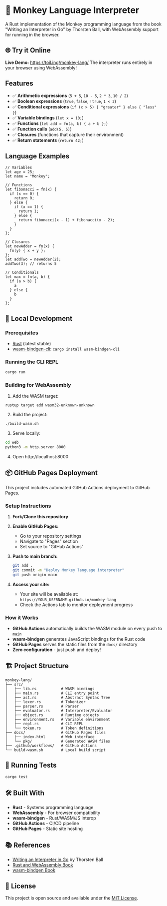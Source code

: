 # 🐒 Monkey Language Interpreter

A Rust implementation of the Monkey programming language from the book "Writing an Interpreter in Go" by Thorsten Ball, with WebAssembly support for running in the browser.

## 🌐 Try it Online

**Live Demo:** https://toil.ing/monkey-lang/
The interpreter runs entirely in your browser using WebAssembly!

## Features

- ✅ **Arithmetic expressions** (`5 + 5`, `10 - 5`, `2 * 3`, `10 / 2`)
- ✅ **Boolean expressions** (`true`, `false`, `!true`, `1 < 2`)
- ✅ **Conditional expressions** (`if (x > 5) { "greater" } else { "less" }`)
- ✅ **Variable bindings** (`let x = 10;`)
- ✅ **Functions** (`let add = fn(a, b) { a + b };`)
- ✅ **Function calls** (`add(5, 5)`)
- ✅ **Closures** (functions that capture their environment)
- ✅ **Return statements** (`return 42;`)

## Language Examples

```monkey
// Variables
let age = 25;
let name = "Monkey";

// Functions
let fibonacci = fn(x) {
  if (x == 0) {
    return 0;
  } else {
    if (x == 1) {
      return 1;
    } else {
      return fibonacci(x - 1) + fibonacci(x - 2);
    }
  }
};

// Closures
let newAdder = fn(x) {
  fn(y) { x + y };
};
let addTwo = newAdder(2);
addTwo(3); // returns 5

// Conditionals
let max = fn(a, b) {
  if (a > b) {
    a
  } else {
    b
  }
};
```

## 🚀 Local Development

### Prerequisites

- [Rust](https://rustup.rs/) (latest stable)
- [wasm-bindgen-cli](https://rustwasm.github.io/wasm-bindgen/): `cargo install wasm-bindgen-cli`

### Running the CLI REPL

```bash
cargo run
```

### Building for WebAssembly

1. Add the WASM target:
```bash
rustup target add wasm32-unknown-unknown
```

2. Build the project:
```bash
./build-wasm.sh
```

3. Serve locally:
```bash
cd web
python3 -m http.server 8000
```

4. Open http://localhost:8000

## 📦 GitHub Pages Deployment

This project includes automated GitHub Actions deployment to GitHub Pages.

### Setup Instructions

1. **Fork/Clone this repository**

2. **Enable GitHub Pages:**
   - Go to your repository settings
   - Navigate to "Pages" section
   - Set source to "GitHub Actions"

3. **Push to main branch:**
   ```bash
   git add .
   git commit -m "Deploy Monkey language interpreter"
   git push origin main
   ```

4. **Access your site:**
   - Your site will be available at: `https://YOUR_USERNAME.github.io/monkey-lang`
   - Check the Actions tab to monitor deployment progress

### How it Works

- **GitHub Actions** automatically builds the WASM module on every push to `main`
- **wasm-bindgen** generates JavaScript bindings for the Rust code
- **GitHub Pages** serves the static files from the `docs/` directory
- **Zero configuration** - just push and deploy!

## 🏗️ Project Structure

```
monkey-lang/
├── src/
│   ├── lib.rs           # WASM bindings
│   ├── main.rs          # CLI entry point
│   ├── ast.rs           # Abstract Syntax Tree
│   ├── lexer.rs         # Tokenizer
│   ├── parser.rs        # Parser
│   ├── evaluator.rs     # Interpreter/Evaluator
│   ├── object.rs        # Runtime objects
│   ├── environment.rs   # Variable environment
│   ├── repl.rs          # CLI REPL
│   └── token.rs         # Token definitions
├── docs/                # GitHub Pages files
│   ├── index.html       # Web interface
│   └── pkg/             # Generated WASM files
├── .github/workflows/   # GitHub Actions
└── build-wasm.sh        # Local build script
```

## 🧪 Running Tests

```bash
cargo test
```

## 🛠️ Built With

- **Rust** - Systems programming language
- **WebAssembly** - For browser compatibility
- **wasm-bindgen** - Rust/WASM/JS interop
- **GitHub Actions** - CI/CD pipeline
- **GitHub Pages** - Static site hosting

## 📚 References

- [Writing an Interpreter in Go](https://interpreterbook.com/) by Thorsten Ball
- [Rust and WebAssembly Book](https://rustwasm.github.io/docs/book/)
- [wasm-bindgen Book](https://rustwasm.github.io/wasm-bindgen/)

## 📄 License

This project is open source and available under the [MIT License](LICENSE).
